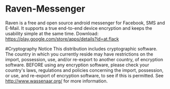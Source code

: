 # Raven-Messenger
Raven is a free and open source android messenger for Facebook, SMS and E-Mail. It supports a true end-to-end device encryption and keeps the usability simple at the same time. 
Download: https://play.google.com/store/apps/details?id=at.flack

#Cryptography Notice
This distribution includes cryptographic software. The country in which you currently reside may have restrictions on the import, possession, use, and/or re-export to another country, of encryption software. BEFORE using any encryption software, please check your country's laws, regulations and policies concerning the import, possession, or use, and re-export of encryption software, to see if this is permitted. See http://www.wassenaar.org/ for more information.
